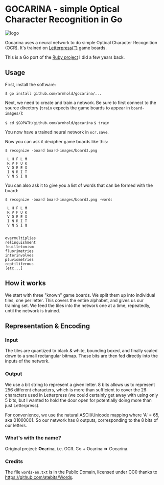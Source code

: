 # GOCARINA - simple Optical Character Recognition in Go

![logo](https://github.com/armhold/gocarina/blob/master/gocarina-logo.png "gocarina Logo")

Gocarina uses a neural network to do simple Optical Character Recognition (OCR).
It's trained on [Letterpress(™)](http://www.atebits.com/letterpress) game boards.

This is a Go port of the [Ruby project](https://github.com/armhold/ocarina) I did a few years back.


## Usage

First, install the software:

`$ go install github.com/armhold/gocarina/...`

Next, we need to create and train a network. Be sure to first connect to the source directory
(`train` expects the game boards to appear in `board-images/`):

`$ cd $GOPATH/github.com/armhold/gocarina`
`$ train`

You now have a trained neural network in `ocr.save`.

Now you can ask it decipher game boards like this:

`$ recognize -board board-images/board3.png`
```
 L H F L M
 R V P U K
 V O E E X
 I N R I T
 V N S I Q
```

You can also ask it to give you a list of words that can be formed with the board:

`$ recognize -board board-images/board3.png -words`
```
 L H F L M
 R V P U K
 V O E E X
 I N R I T
 V N S I Q


overmultiplies
relinquishment
feuilletonism
fluorimetries
interinvolves
pluviometries
reptiliferous
[etc...]
```



## How it works

We start with three "known" game boards. We split them up into individual tiles, one per letter.
This covers the entire alphabet, and gives us our training set. We feed the tiles into the network one at a time,
repeatedly, until the network is trained.


## Representation & Encoding

### Input

The tiles are quantized to black & white, bounding boxed, and finally scaled down to a small rectangular bitmap.
These bits are then fed directly into the inputs of the network.


### Output

We use a bit string to represent a given letter. 8 bits allows us to represent 256 different characters, which is
more than sufficient to cover the 26 characters used in Letterpress (we could certainly get away with using only
5 bits, but I wanted to hold the door open for potentially doing more than just Letterpress).

For convenience, we use the natural ASCII/Unicode mapping where 'A' = 65, aka 01000001. So our network has 8
outputs, corresponding to the 8 bits of our letters.


### What's with the name?

Original project: **Oc**a**r**ina, i.e. OCR. Go + Ocarina => Gocarina.


###  Credits

The file `words-en.txt` is in the Public Domain, licensed under CC0 thanks to https://github.com/atebits/Words.

